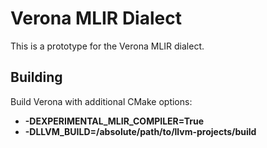 # Verona MLIR Dialect

This is a prototype for the Verona MLIR dialect.

## Building

Build Verona with additional CMake options:

* __-DEXPERIMENTAL_MLIR_COMPILER=True__
* __-DLLVM_BUILD=/absolute/path/to/llvm-projects/build__
